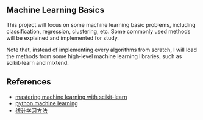 ## Machine Learning Basics
This project will focus on some machine learning basic problems, including classification, regression, clustering, etc. Some commonly used methods will be explained and implemented for study.

Note that, instead of implementing every algorithms from scratch, I will load the methods from some high-level machine learning libraries, such as scikit-learn and mlxtend.

## References
* [mastering machine learning with scikit-learn](https://drive.google.com/open?id=1UE0ZAU2o4ol1ZsUok83Ojr56CuKhFhKx)
* [python machine learning](https://drive.google.com/open?id=1whG5uNK5IqO4rNLTNbdUGt8AE4-qLKsz)
* [统计学习方法](https://drive.google.com/open?id=1q72wM074iQy4j-iB0wuzumnxUkCOQMMZ)
